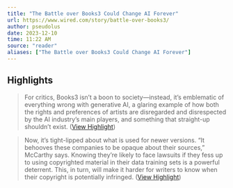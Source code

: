 ```yaml
---
title: "The Battle over Books3 Could Change AI Forever"
url: https://www.wired.com/story/battle-over-books3/
author: pseudolus
date: 2023-12-10
time: 11:22 AM
source: "reader"
aliases: ["The Battle over Books3 Could Change AI Forever"]
---
```

## Highlights
> For critics, Books3 isn’t a boon to society—instead, it’s emblematic of everything wrong with generative AI, a glaring example of how both the rights and preferences of artists are disregarded and disrespected by the AI industry’s main players, and something that straight-up shouldn’t exist. ([View Highlight](https://read.readwise.io/read/01h9gtzgntw0kafpp69tmxab3r))

> Now, it’s tight-lipped about what is used for newer versions. “It behooves these companies to be opaque about their sources,” McCarthy says. Knowing they’re likely to face lawsuits if they fess up to using copyrighted material in their data training sets is a powerful deterrent. This, in turn, will make it harder for writers to know when their copyright is potentially infringed. ([View Highlight](https://read.readwise.io/read/01h9gv6e14cj033s059y77zbqc))

